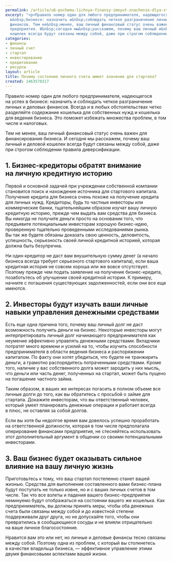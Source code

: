 ```yaml
---
permalink: /article/u6-pochemu-lichnye-finansy-imeyut-znachenie-dlya-startapa
excerpt: "<p>Правило номер один для любого предпринимателя, надеющегося на&nbsp;успех
  в&nbsp;бизнесе: назначить и&nbsp;соблюдать четкое разграничение личных и&nbsp;деловых
  финансов. Тем не&nbsp;менее, ваш личный финансовый статус очень важен для финансирования
  предприятия. И&nbsp;сегодня мы&nbsp;расскажем, почему ваш личный и&nbsp;деловой
  кошелек всегда будут связаны между собой, даже при строгом соблюдении правила диверсификации.</p>"
categories:
- финансы
- личный счет
- стартап
- инвестирование
- кредитование
- ресурсы
layout: article
title: Почему состояние личного счета имеет значение для стартапа?
created: 1463570317
---
```

Правило номер один для любого предпринимателя, надеющегося на успех в бизнесе: назначить и соблюдать четкое разграничение личных и деловых финансов. Всегда и в любых обстоятельствах четко разделяйте содержание кошелька для собственных нужд и кошелька для ведения бизнеса. Это поможет избежать множества проблем, в том числе и налоговых.

Тем не менее, ваш личный финансовый статус очень важен для финансирования бизнеса. И сегодня мы расскажем, почему ваш личный и деловой кошелек всегда будут связаны между собой, даже при строгом соблюдении правила диверсификации.

## 1. Бизнес-кредиторы обратят внимание на личную кредитную историю ##

Первой и основной задачей при учреждении собственной компании становится поиск и нахождение источника для стартового капитала. Получение кредита для бизнеса очень похоже на получение кредита для личных нужд. Кредиторы, будь то частные инвесторы или коммерческие банки, тщательнейшим образом изучат вашу личную кредитную историю, прежде чем выдать вам средства для бизнеса. Вы никогда не получите деньги просто на основании того, что предъявите потенциальным инвесторам хорошую бизнес-идею, проверенную тщательно проведенными исследованиями рынка. Вы так же будете обязаны доказать свою ценность, деловитость, успешность, серьезность своей личной кредитной историей, которая должна быть безупречна.

Ни один кредитор не даст вам внушительную сумму денег (а начало бизнеса всегда требует серьезного стартового капитала), если ваша кредитная история не совсем хороша или же вовсе отсутствует. Поэтому прежде чем подать заявление на получение бизнес-кредита, позаботьтесь об улучшении своей кредитной истории. К примеру, начните с погашения существующих задолженностей, если они все еще имеются.

## 2. Инвесторы будут изучать ваши личные навыки управления денежными средствами ##

Есть еще одна причина того, почему ваш личный долг не даст возможность получить деньги на бизнес. Некоторые инвесторы могут интерпретировать личный долг начинающего предпринимателя как неумение эффективно управлять денежными средствами. Вкладчики потратят много времени и усилий на то, чтобы изучить способности предпринимателя в области ведения бизнеса и распоряжении капиталом. По факту они хотят убедиться, что будете не транжирить деньги, а грамотно распорядитесь потраченными средствами. Кроме того, наличие у вас собственного долга может зародить у них мысль, что деньги или часть денег, полученных на стартап, может быть пущено на погашение частного займа.

Таким образом, в ваших же интересах погасить в полном объеме все личные долги до того, как вы обратитесь с просьбой о займе для стартапа. Докажите инвесторам, что вы ответственный человек, который умеет планировать денежные операции и работает всегда в плюс, не оставляя за собой долгов.

Если вы хотя бы недолгое время вам довелось успешно проработать на ответственной должности, которая в том числе предполагала оперирование финансами предприятия, не стесняйтесь использовать этот дополнительный аргумент в общении со своими потенциальными инвесторами.

## 3. Ваш бизнес будет оказывать сильное влияние на вашу личную жизнь ##

Приготовьтесь к тому, что ваш стартап постепенно станет вашей жизнью. Средства для выполнения составленного вами бизнес-плана будут поступать не только извне, но и с ваших личных счетов в том числе. Так что все взлеты и падения вашего бизнес-предприятия неминуемо будут отображаться на состоянии вашего же кошелька. Как предприниматель, вы должны принять меры, чтобы оба денежных счета были связаны между собой и до известной степени поддерживали друг друга, но не допускайте того, чтобы они превратились в сообщающиеся сосуды и не влияли отрицательно на ваше личное благосостояние.

Нравится вам это или нет, но личные и деловые финансы тесно связаны между собой. Поэтому одна из проблем, с который вы столкнетесь в качестве владельца бизнеса, — эффективное управление этими двумя финансовыми аспектами вашей жизни.
